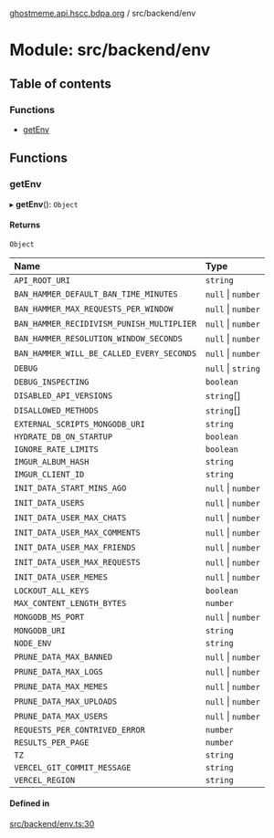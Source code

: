 [ghostmeme.api.hscc.bdpa.org][1] / src/backend/env

# Module: src/backend/env

## Table of contents

### Functions

- [getEnv][2]

## Functions

### getEnv

▸ **getEnv**(): `Object`

#### Returns

`Object`

| Name                                      | Type               |
| :---------------------------------------- | :----------------- |
| `API_ROOT_URI`                            | `string`           |
| `BAN_HAMMER_DEFAULT_BAN_TIME_MINUTES`     | `null` \| `number` |
| `BAN_HAMMER_MAX_REQUESTS_PER_WINDOW`      | `null` \| `number` |
| `BAN_HAMMER_RECIDIVISM_PUNISH_MULTIPLIER` | `null` \| `number` |
| `BAN_HAMMER_RESOLUTION_WINDOW_SECONDS`    | `null` \| `number` |
| `BAN_HAMMER_WILL_BE_CALLED_EVERY_SECONDS` | `null` \| `number` |
| `DEBUG`                                   | `null` \| `string` |
| `DEBUG_INSPECTING`                        | `boolean`          |
| `DISABLED_API_VERSIONS`                   | `string`\[]        |
| `DISALLOWED_METHODS`                      | `string`\[]        |
| `EXTERNAL_SCRIPTS_MONGODB_URI`            | `string`           |
| `HYDRATE_DB_ON_STARTUP`                   | `boolean`          |
| `IGNORE_RATE_LIMITS`                      | `boolean`          |
| `IMGUR_ALBUM_HASH`                        | `string`           |
| `IMGUR_CLIENT_ID`                         | `string`           |
| `INIT_DATA_START_MINS_AGO`                | `null` \| `number` |
| `INIT_DATA_USERS`                         | `null` \| `number` |
| `INIT_DATA_USER_MAX_CHATS`                | `null` \| `number` |
| `INIT_DATA_USER_MAX_COMMENTS`             | `null` \| `number` |
| `INIT_DATA_USER_MAX_FRIENDS`              | `null` \| `number` |
| `INIT_DATA_USER_MAX_REQUESTS`             | `null` \| `number` |
| `INIT_DATA_USER_MEMES`                    | `null` \| `number` |
| `LOCKOUT_ALL_KEYS`                        | `boolean`          |
| `MAX_CONTENT_LENGTH_BYTES`                | `number`           |
| `MONGODB_MS_PORT`                         | `null` \| `number` |
| `MONGODB_URI`                             | `string`           |
| `NODE_ENV`                                | `string`           |
| `PRUNE_DATA_MAX_BANNED`                   | `null` \| `number` |
| `PRUNE_DATA_MAX_LOGS`                     | `null` \| `number` |
| `PRUNE_DATA_MAX_MEMES`                    | `null` \| `number` |
| `PRUNE_DATA_MAX_UPLOADS`                  | `null` \| `number` |
| `PRUNE_DATA_MAX_USERS`                    | `null` \| `number` |
| `REQUESTS_PER_CONTRIVED_ERROR`            | `number`           |
| `RESULTS_PER_PAGE`                        | `number`           |
| `TZ`                                      | `string`           |
| `VERCEL_GIT_COMMIT_MESSAGE`               | `string`           |
| `VERCEL_REGION`                           | `string`           |

#### Defined in

[src/backend/env.ts:30][3]

[1]: ../README.md
[2]: src_backend_env.md#getenv
[3]:
  https://github.com/nhscc/ghostmeme.api.hscc.bdpa.org/blob/314b1d1/src/backend/env.ts#L30
